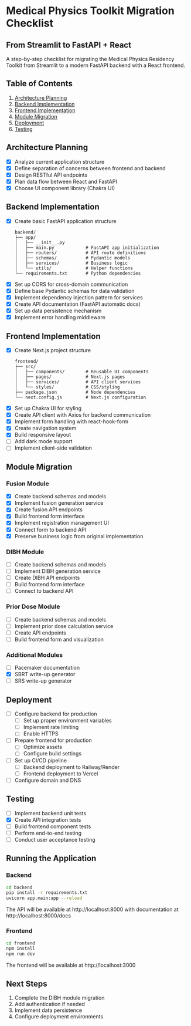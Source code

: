 # Medical Physics Toolkit Migration Checklist
## From Streamlit to FastAPI + React

A step-by-step checklist for migrating the Medical Physics Residency Toolkit from Streamlit to a modern FastAPI backend with a React frontend.

## Table of Contents
1. [Architecture Planning](#architecture-planning)
2. [Backend Implementation](#backend-implementation)
3. [Frontend Implementation](#frontend-implementation)
4. [Module Migration](#module-migration)
5. [Deployment](#deployment)
6. [Testing](#testing)

## Architecture Planning
- [x] Analyze current application structure
- [x] Define separation of concerns between frontend and backend
- [x] Design RESTful API endpoints
- [x] Plan data flow between React and FastAPI
- [x] Choose UI component library (Chakra UI)

## Backend Implementation
- [x] Create basic FastAPI application structure
  ```
  backend/
  ├── app/
  │   ├── __init__.py
  │   ├── main.py            # FastAPI app initialization
  │   ├── routers/           # API route definitions
  │   ├── schemas/           # Pydantic models
  │   ├── services/          # Business logic
  │   └── utils/             # Helper functions
  └── requirements.txt       # Python dependencies
  ```
- [x] Set up CORS for cross-domain communication
- [x] Define base Pydantic schemas for data validation
- [x] Implement dependency injection pattern for services
- [x] Create API documentation (FastAPI automatic docs)
- [x] Set up data persistence mechanism
- [x] Implement error handling middleware

## Frontend Implementation
- [x] Create Next.js project structure
  ```
  frontend/
  ├── src/
  │   ├── components/        # Reusable UI components
  │   ├── pages/             # Next.js pages
  │   ├── services/          # API client services
  │   └── styles/            # CSS/styling
  ├── package.json           # Node dependencies
  └── next.config.js         # Next.js configuration
  ```
- [x] Set up Chakra UI for styling
- [x] Create API client with Axios for backend communication
- [x] Implement form handling with react-hook-form
- [x] Create navigation system
- [x] Build responsive layout
- [ ] Add dark mode support
- [ ] Implement client-side validation

## Module Migration
### Fusion Module
- [x] Create backend schemas and models
- [x] Implement fusion generation service
- [x] Create fusion API endpoints
- [x] Build frontend form interface
- [x] Implement registration management UI
- [x] Connect form to backend API
- [x] Preserve business logic from original implementation

### DIBH Module
- [ ] Create backend schemas and models
- [ ] Implement DIBH generation service
- [ ] Create DIBH API endpoints
- [ ] Build frontend form interface
- [ ] Connect to backend API

### Prior Dose Module
- [ ] Create backend schemas and models
- [ ] Implement prior dose calculation service
- [ ] Create API endpoints
- [ ] Build frontend form and visualization

### Additional Modules
- [ ] Pacemaker documentation
- [x] SBRT write-up generator
- [ ] SRS write-up generator

## Deployment
- [ ] Configure backend for production
  - [ ] Set up proper environment variables
  - [ ] Implement rate limiting
  - [ ] Enable HTTPS
- [ ] Prepare frontend for production
  - [ ] Optimize assets
  - [ ] Configure build settings
- [ ] Set up CI/CD pipeline
  - [ ] Backend deployment to Railway/Render
  - [ ] Frontend deployment to Vercel
- [ ] Configure domain and DNS

## Testing
- [ ] Implement backend unit tests
- [x] Create API integration tests
- [ ] Build frontend component tests
- [ ] Perform end-to-end testing
- [ ] Conduct user acceptance testing

## Running the Application

### Backend
```bash
cd backend
pip install -r requirements.txt
uvicorn app.main:app --reload
```
The API will be available at http://localhost:8000 with documentation at http://localhost:8000/docs

### Frontend
```bash
cd frontend
npm install
npm run dev
```
The frontend will be available at http://localhost:3000

## Next Steps

1. Complete the DIBH module migration
2. Add authentication if needed
3. Implement data persistence
4. Configure deployment environments
